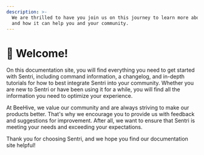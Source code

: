 ```yaml
---
description: >-
  We are thrilled to have you join us on this journey to learn more about Sentri
  and how it can help you and your community.
---
```


# 👋 Welcome!

On this documentation site, you will find everything you need to get started with Sentri, including command information, a changelog, and in-depth tutorials for how to best integrate Sentri into your community. Whether you are new to Sentri or have been using it for a while, you will find all the information you need to optimize your experience.

At BeeHive, we value our community and are always striving to make our products better. That's why we encourage you to provide us with feedback and suggestions for improvement. After all, we want to ensure that Sentri is meeting your needs and exceeding your expectations.

Thank you for choosing Sentri, and we hope you find our documentation site helpful!
